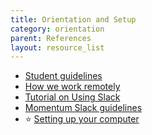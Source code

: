 ```yaml
---
title: Orientation and Setup
category: orientation
parent: References
layout: resource_list
---
```


- [Student guidelines](https://github.com/momentumlearn/student-resources/blob/main/articles/student-guidelines.md)
- [How we work remotely](https://github.com/momentumlearn/student-resources/blob/master/articles/working-remotely.md)
- [Tutorial on Using Slack](https://slack.com/references/using-slack/slack-tutorials)
- [Momentum Slack guidelines](https://docs.google.com/document/d/1updvgMnO2xAAfP46oW__d3-nhv4hPodW7WvxKWX87JA/edit)
- ⭐ [Setting up your computer](https://www.notion.so/momentumlearn/Computer-Set-up-Instructions-42f17179ea9c4c769833cf9dc7890e20)
